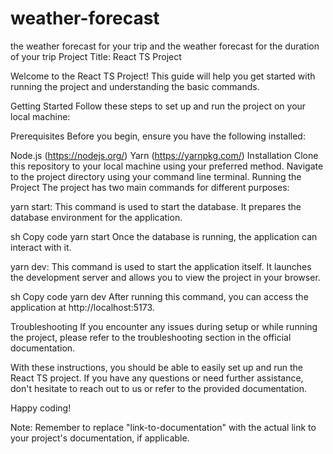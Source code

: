 # weather-forecast
the weather forecast for your trip and the weather forecast for the duration of your trip
Project Title: React TS Project

Welcome to the React TS Project! This guide will help you get started with running the project and understanding the basic commands.

Getting Started
Follow these steps to set up and run the project on your local machine:

Prerequisites
Before you begin, ensure you have the following installed:

Node.js (https://nodejs.org/)
Yarn (https://yarnpkg.com/)
Installation
Clone this repository to your local machine using your preferred method.
Navigate to the project directory using your command line terminal.
Running the Project
The project has two main commands for different purposes:

yarn start: This command is used to start the database. It prepares the database environment for the application.

sh
Copy code
yarn start
Once the database is running, the application can interact with it.

yarn dev: This command is used to start the application itself. It launches the development server and allows you to view the project in your browser.

sh
Copy code
yarn dev
After running this command, you can access the application at http://localhost:5173.

Troubleshooting
If you encounter any issues during setup or while running the project, please refer to the troubleshooting section in the official documentation.

With these instructions, you should be able to easily set up and run the React TS project. If you have any questions or need further assistance, don't hesitate to reach out to us or refer to the provided documentation.

Happy coding!

Note: Remember to replace "link-to-documentation" with the actual link to your project's documentation, if applicable.